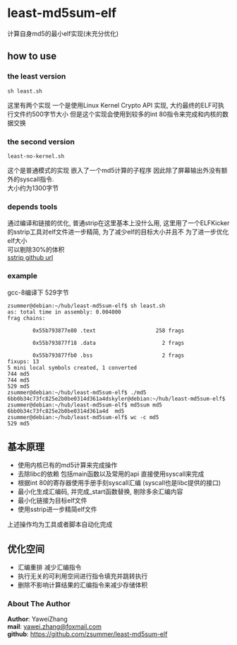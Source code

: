# least-md5sum-elf  

计算自身md5的最小elf实现(未充分优化)   


## how to use   
### the least version  
```
sh least.sh
```
这里有两个实现 一个是使用Linux Kernel Crypto API 实现, 大约最终的ELF可执行文件约500字节大小 
但是这个实现会使用到较多的int 80指令来完成和内核的数据交换     

### the second version   
```
least-no-kernel.sh
```
这个是普通模式的实现 嵌入了一个md5计算的子程序 因此除了屏幕输出外没有额外的syscall指令.   
大小约为1300字节  


### depends tools   
通过编译和链接的优化, 普通strip在这里基本上没什么用, 这里用了一个ELFKicker的sstrip工具对elf文件进一步精简,  为了减少elf的目标大小并且不 为了进一步优化elf大小  
可以剔除30%的体积    
[sstrip github url](https://github.com/BR903/ELFkickers)

### example  
gcc-8编译下  529字节  
```
zsummer@debian:~/hub/least-md5sum-elf$ sh least.sh 
as: total time in assembly: 0.004000
frag chains:

        0x55b793877e80 .text                   258 frags

        0x55b793877f18 .data                     2 frags

        0x55b793877fb0 .bss                      2 frags
fixups: 13
5 mini local symbols created, 1 converted
744 md5
744 md5
529 md5
zsummer@debian:~/hub/least-md5sum-elf$ ./md5
6bb0b34c73fc825e2b0be0314d361a4dskyler@debian:~/hub/least-md5sum-elf$ 
zsummer@debian:~/hub/least-md5sum-elf$ md5sum md5
6bb0b34c73fc825e2b0be0314d361a4d  md5
zsummer@debian:~/hub/least-md5sum-elf$ wc -c md5
529 md5
```

## 基本原理       
* 使用内核已有的md5计算来完成操作   
* 去除libc的依赖 包括main函数以及常用的api 直接使用syscall来完成   
* 根据int 80的寄存器使用手册手刻syscall汇编 (syscall也是libc提供的接口)  
* 最小化生成汇编码, 并完成_start函数替换, 剔除多余汇编内容   
* 最小化链接为目标elf文件   
* 使用sstrip进一步精简elf文件    

上述操作均为工具或者脚本自动化完成    

## 优化空间  
* 汇编重排 减少汇编指令   
* 执行无关的可利用空间进行指令填充并跳转执行  
* 删除不影响计算结果的汇编指令来减少存储体积  

  
### About The Author  
**Author**: YaweiZhang  
**mail**: yawei.zhang@foxmail.com  
**github**: https://github.com/zsummer/least-md5sum-elf  

